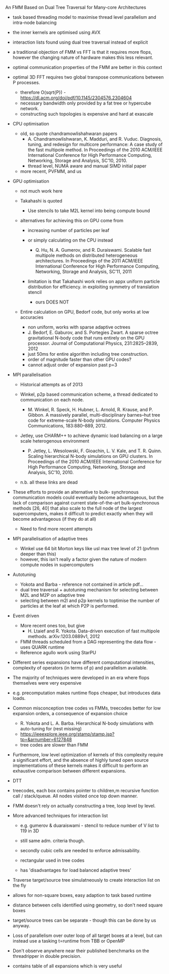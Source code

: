 An FMM Based on Dual Tree Traversal for Many-core Architectures

- task based threading model to maximise thread level parallelism and intra-node balancing
- the inner kernels are optimised using AVX
- interaction lists found using dual tree traversal instead of explicit

- a traditional objection of FMM vs FFT is that it requires more flops, however the changing nature of hardware makes this less relevant.
- optimal communication properties of the FMM are better in this context

- optimal 3D FFT requires two global transpose communications between P processes.
    - therefore O(sqrt{P}) - https://dl.acm.org/doi/pdf/10.1145/2304576.2304604
    - necessary bandwidth only provided by a fat tree or hypercube network.
    - constructing such topologies is expensive and hard at exascale

- CPU optimisation
    - old, so quote chandramowlishahwaran papers
        - A. Chandramowlishwaran, K. Madduri, and R. Vuduc. Diagnosis, tuning, and redesign for multicore performance: A case study of the fast multipole method. In Proceedings of the 2010 ACM/IEEE International Conference for High Performance Computing, Networking, Storage and Analysis, SC’10, 2010.
        - thread level, NUMA aware and manual SIMD initial paper
    - more recent, PVFMM, and us

- GPU optimisation
    - not much work here
    - Takahashi is quoted
        - Use stencils to take M2L kernel into being compute bound
    - alternatives for achieving this on GPU come from
        - increasing number of particles per leaf
        - or simply calculating on the CPU instead
            - Q. Hu, N. A. Gumerov, and R. Duraiswami. Scalable fast multipole methods on distributed heterogeneous architectures. In Proceedings of the 2011 ACM/IEEE International Conference for High Performance Computing, Networking, Storage and Analysis, SC’11, 2011

        - limitation is that Takahashi work relies on appx uniform particle distribution for efficiency.
            in exploiting symmetry of translation stencil
            - ours DOES NOT

    - Entire calculation on GPU, Bedorf code, but only works at low accuracies
        - non uniform, works with sparse adaptive octrees
        - J. Bedorf, E. Gaburov, and S. Portegies Zwart. A sparse octree gravitational N-body code that runs entirely on the GPU processor. Journal of Computational Physics, 231:2825–2839, 2012
        - just 50ms for entire algorithm including tree construction.
        - order of magnitude faster than other GPU codes?
        - cannot adjust order of expansion past p=3

- MPI parallelisation
    - Historical attempts as of 2013
    - Winkel, p2p based communication scheme, a thread dedicated to communication on each node.
        - M. Winkel, R. Speck, H. Hubner, L. Arnold, R. Krause, and P. Gibbon. A massively parallel, multi-disciplinary barnes–hut tree code for extreme-scale N-body simulations. Computer Physics Communications, 183:880–889, 2012.

    - Jetley, use CHARM++ to achieve dynamic load balancing on a large scale heterogenous environment
        - P. Jetley, L. Wesolowski, F. Gioachin, L. V. Kale, and T. R. Quinn. Scaling hierarchical N-body simulations on GPU clusters. In Proceedings of the 2010 ACM/IEEE International Conference for High Performance Computing, Networking, Storage and Analysis, SC’10, 2010.

    - n.b. all these links are dead

- These efforts to provide an alternative to bulk- synchronous communication models could eventually become advantageous, but the lack of comparison against current state-of-the-art bulk-synchronous methods [26, 40] that also scale to the full node of the largest supercomputers, makes it difficult to predict exactly when they will become advantageous (if they do at all)

    - Need to find more recent attempts


- MPI parallelisation of adaptive trees
    - Winkel use 64 bit Morton keys like usl max tree level of 21 (pvfmm deeper than this)
    - however, this isn't really a factor given the nature of modern compute nodes in supercomputers


- Autotuning
    - Yokota and Barba - reference not contained in article pdf...
    - dual tree traversal + autotuning mechanism for selecting between M2L and M2P on adaptive tree
    - selecting between m2l and p2p kernels to toptimise the number of particles at the leaf at which P2P is performed.


- Event driven
    - More recent ones too, but give
        - H. Ltaief and R. Yokota. Data-driven execution of fast multipole methods. arXiv:1203.0889v1, 2012
    - FMM threads scheduled from a DAG representing the data flow - uses QUARK runtime
    - Reference agullo work using StarPU

- Different series expansions have different computational intensities, complexity of operators (in terms of p) and parallelism available.

- The majority of techniques were developed in an era where flops themselves were very expensive

- e.g. precomputation makes runtime flops cheaper, but introduces data loads.

- Common misconception tree codes vs FMMs, treecodes better for low expansion orders, a consequence of expansion choice

    - R. Yokota and L. A. Barba. Hierarchical N-body simulations with auto-tuning for (rest missing)
    - https://ieeexplore.ieee.org/stamp/stamp.jsp?tp=&arnumber=6127848
    - tree codes are slower than FMM

- Furthermore, low level optimization of kernels of this complexity require a significant effort, and the absence of highly tuned open source implementations of these kernels makes it difficult to perform an exhaustive comparison between different expansions.

- DTT

- treecodes, each box contains pointer to children,m recursive function call / stack/queue. All nodes visited once top down manner.

- FMM doesn't rely on actually constructing a tree, loop level by level.
- More advanced techniques for interaction list
    - e.g. gumerov & duaraiswami - stencil to reduce number of V list to 119 in 3D
    - still same adm. criteria though.

    - secondly cubic cells are needed to enforce admissability.
    - rectangular used in tree codes
    - has 'disadvantages for load balanced adaptive trees'

- Traverse target/source tree simulatneously to create interaction list on the fly
- allows for non-square boxes, easy adaption to task based runtime

- distance between cells identified using geometry, so don't need square boxes
- target/source trees can be separate - though this can be done by us anyway.

- Loss of parallelism over outer loop of all target boxes at a level, but can instead use a tasking t=runtime from TBB or OpenMP

- Don't observe anywhere near their published benchmarks on the threadripper in double precision.


- contains table of all expansions which is very useful

